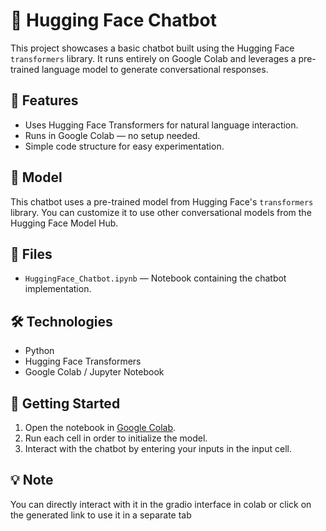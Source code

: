 # 🤖 Hugging Face Chatbot

This project showcases a basic chatbot built using the Hugging Face `transformers` library. It runs entirely on Google Colab and leverages a pre-trained language model to generate conversational responses.

## 📌 Features
- Uses Hugging Face Transformers for natural language interaction.
- Runs in Google Colab — no setup needed.
- Simple code structure for easy experimentation.

## 🧠 Model
This chatbot uses a pre-trained model from Hugging Face's `transformers` library. You can customize it to use other conversational models from the Hugging Face Model Hub.

## 📁 Files
- `HuggingFace_Chatbot.ipynb` — Notebook containing the chatbot implementation.

## 🛠 Technologies
- Python
- Hugging Face Transformers
- Google Colab / Jupyter Notebook

## 🚀 Getting Started
1. Open the notebook in [Google Colab](https://colab.research.google.com/).
2. Run each cell in order to initialize the model.
3. Interact with the chatbot by entering your inputs in the input cell.

## 💡 Note
You can directly interact with it in the gradio interface in colab or click on the generated link to use it in a separate tab

